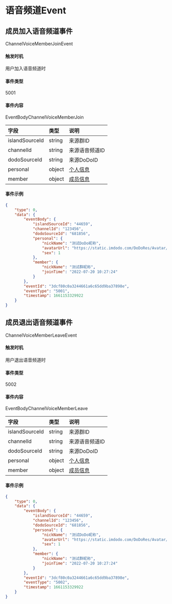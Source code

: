 # 语音频道Event


## 成员加入语音频道事件

ChannelVoiceMemberJoinEvent

#### 触发时机

用户加入语音频道时

#### 事件类型

5001

#### 事件内容

EventBodyChannelVoiceMemberJoin

|字段|类型|说明|
|:---------------|:-----|:---------------|
|islandSourceId|string|来源群ID|
|channelId|string|来源语音频道ID|
|dodoSourceId|string|来源DoDoID|
|personal|object|[个人信息](../api/message.md#个人信息)|
|member|object|[成员信息](../api/message.md#成员信息)|

#### 事件示例

```json
{
    "type": 0,
    "data": {
        "eventBody": {
            "islandSourceId": "44659",
            "channelId": "123456",
            "dodoSourceId": "681856",
            "personal": {
                "nickName": "测试DoDo昵称",
                "avatarUrl": "https://static.imdodo.com/DoDoRes/Avatar/6.png",
                "sex": 1
            },
            "member": {
                "nickName": "测试群昵称",
                "joinTime": "2022-07-20 10:27:24"
            }
        },
        "eventId": "3dcf80c0a3244661a6c65dd9ba37898e",
        "eventType": "5001",
        "timestamp": 1661153329922
    }
}
```


## 成员退出语音频道事件

ChannelVoiceMemberLeaveEvent

#### 触发时机

用户退出语音频道时

#### 事件类型

5002

#### 事件内容

EventBodyChannelVoiceMemberLeave

|字段|类型|说明|
|:---------------|:-----|:---------------|
|islandSourceId|string|来源群ID|
|channelId|string|来源语音频道ID|
|dodoSourceId|string|来源DoDoID|
|personal|object|[个人信息](../api/message.md#个人信息)|
|member|object|[成员信息](../api/message.md#成员信息)|

#### 事件示例

```json
{
    "type": 0,
    "data": {
        "eventBody": {
            "islandSourceId": "44659",
            "channelId": "123456",
            "dodoSourceId": "681856",
            "personal": {
                "nickName": "测试DoDo昵称",
                "avatarUrl": "https://static.imdodo.com/DoDoRes/Avatar/6.png",
                "sex": 1
            },
            "member": {
                "nickName": "测试群昵称",
                "joinTime": "2022-07-20 10:27:24"
            }
        },
        "eventId": "3dcf80c0a3244661a6c65dd9ba37898e",
        "eventType": "5002",
        "timestamp": 1661153329922
    }
}
```